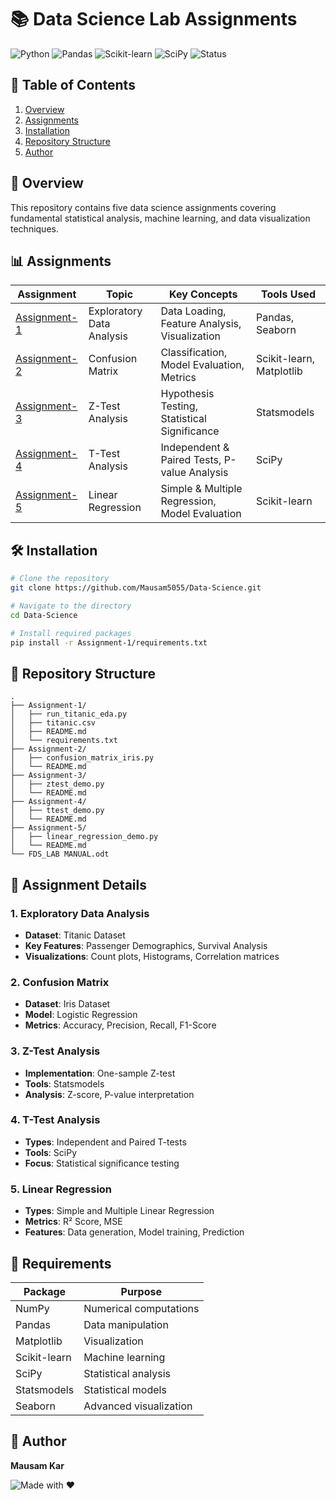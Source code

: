 # 📚 Data Science Lab Assignments

![Python](https://img.shields.io/badge/Python-3.x-blue.svg)
![Pandas](https://img.shields.io/badge/Pandas-Latest-green.svg)
![Scikit-learn](https://img.shields.io/badge/Scikit--learn-Latest-orange.svg)
![SciPy](https://img.shields.io/badge/SciPy-Latest-yellow.svg)
![Status](https://img.shields.io/badge/Status-Completed-success.svg)

## 📑 Table of Contents

1. [Overview](#overview)
2. [Assignments](#assignments)
3. [Installation](#installation)
4. [Repository Structure](#repository-structure)
5. [Author](#author)

## 🎯 Overview

This repository contains five data science assignments covering fundamental statistical analysis, machine learning, and data visualization techniques.

## 📊 Assignments

| Assignment | Topic | Key Concepts | Tools Used |
|------------|-------|--------------|------------|
| [Assignment-1](Assignment-1/) | Exploratory Data Analysis | Data Loading, Feature Analysis, Visualization | Pandas, Seaborn |
| [Assignment-2](Assignment-2/) | Confusion Matrix | Classification, Model Evaluation, Metrics | Scikit-learn, Matplotlib |
| [Assignment-3](Assignment-3/) | Z-Test Analysis | Hypothesis Testing, Statistical Significance | Statsmodels |
| [Assignment-4](Assignment-4/) | T-Test Analysis | Independent & Paired Tests, P-value Analysis | SciPy |
| [Assignment-5](Assignment-5/) | Linear Regression | Simple & Multiple Regression, Model Evaluation | Scikit-learn |

## 🛠️ Installation

```bash
# Clone the repository
git clone https://github.com/Mausam5055/Data-Science.git

# Navigate to the directory
cd Data-Science

# Install required packages
pip install -r Assignment-1/requirements.txt
```

## 📁 Repository Structure

```
.
├── Assignment-1/
│   ├── run_titanic_eda.py
│   ├── titanic.csv
│   ├── README.md
│   └── requirements.txt
├── Assignment-2/
│   ├── confusion_matrix_iris.py
│   └── README.md
├── Assignment-3/
│   ├── ztest_demo.py
│   └── README.md
├── Assignment-4/
│   ├── ttest_demo.py
│   └── README.md
├── Assignment-5/
│   ├── linear_regression_demo.py
│   └── README.md
└── FDS_LAB MANUAL.odt
```

## 📌 Assignment Details

### 1. Exploratory Data Analysis
- **Dataset**: Titanic Dataset
- **Key Features**: Passenger Demographics, Survival Analysis
- **Visualizations**: Count plots, Histograms, Correlation matrices

### 2. Confusion Matrix
- **Dataset**: Iris Dataset
- **Model**: Logistic Regression
- **Metrics**: Accuracy, Precision, Recall, F1-Score

### 3. Z-Test Analysis
- **Implementation**: One-sample Z-test
- **Tools**: Statsmodels
- **Analysis**: Z-score, P-value interpretation

### 4. T-Test Analysis
- **Types**: Independent and Paired T-tests
- **Tools**: SciPy
- **Focus**: Statistical significance testing

### 5. Linear Regression
- **Types**: Simple and Multiple Linear Regression
- **Metrics**: R² Score, MSE
- **Features**: Data generation, Model training, Prediction

## 🔧 Requirements

| Package | Purpose |
|---------|---------|
| NumPy | Numerical computations |
| Pandas | Data manipulation |
| Matplotlib | Visualization |
| Scikit-learn | Machine learning |
| SciPy | Statistical analysis |
| Statsmodels | Statistical models |
| Seaborn | Advanced visualization |

## 👤 Author

**Mausam Kar**

![Made with ❤️](https://img.shields.io/badge/Made%20with-❤️-red.svg)
